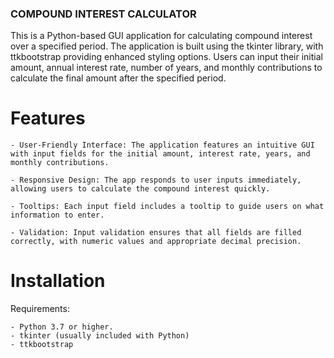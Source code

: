 ### COMPOUND INTEREST CALCULATOR ###

This is a Python-based GUI application for calculating compound interest over a specified period. The application is built using the tkinter library, with ttkbootstrap providing enhanced styling options. Users can input their initial amount, annual interest rate, number of years, and monthly contributions to calculate the final amount after the specified period.


# Features

    - User-Friendly Interface: The application features an intuitive GUI with input fields for the initial amount, interest rate, years, and monthly contributions.
    
    - Responsive Design: The app responds to user inputs immediately, allowing users to calculate the compound interest quickly.
    
    - Tooltips: Each input field includes a tooltip to guide users on what information to enter.
    
    - Validation: Input validation ensures that all fields are filled correctly, with numeric values and appropriate decimal precision.


# Installation

Requirements:

    - Python 3.7 or higher.
    - tkinter (usually included with Python)
    - ttkbootstrap

